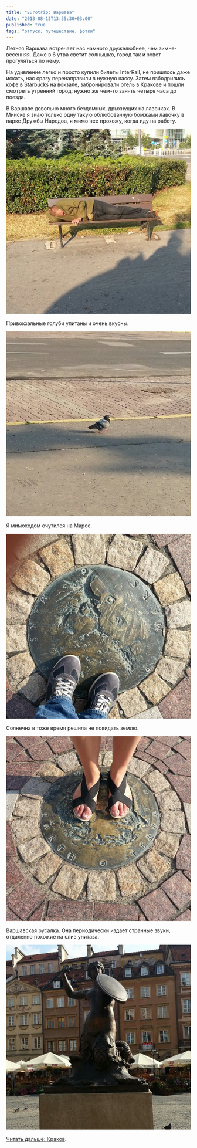 ```yaml
---
title: "Eurotrip: Варшава"
date: "2013-08-13T13:35:30+03:00"
published: true
tags: "отпуск, путешествие, фотки"
---
```


Летняя Варшава встречает нас намного дружелюбнее, чем зимне-весенняя. Даже в 6 утра светит солнышко, город так
и зовет прогуляться по нему.

На удивление легко и просто купили билеты InterRail, не пришлось даже искать, нас сразу перенаправили в нужную кассу.
Затем взбодрились кофе в Starbucks на вокзале, забронировали отель в Кракове и пошли смотреть утренний город:
нужно же чем-то занять четыре часа до поезда.

В Варшаве довольно много бездомных, дрыхнущих на лавочках. В Минске я знаю только одну такую облюбованную бомжами
лавочку в парке Дружбы Народов, я мимо нее прохожу, когда иду на работу.

![Варшавская лавочка](/images/travel/2013-08-eurotrip/warsaw-bench.jpg "Варшавская лавочка")

Привокзальные голуби упитаны и очень вкусны. 

![Зажравшаяся птица](/images/travel/2013-08-eurotrip/warsaw-pigeon.jpg "Зажравшаяся птица")

Я мимоходом очутился на Марсе. 

![Марс](/images/travel/2013-08-eurotrip/warsaw-mars.jpg "Марс")

Солнечна в тоже время решила не покидать землю. 

![Земля](/images/travel/2013-08-eurotrip/warsaw-earth.jpg "Земля")

Варшавская русалка. Она периодически издает странные звуки, отдаленно похожие на слив унитаза. 

![Syrenka](/images/travel/2013-08-eurotrip/warsaw-mermaid.jpg "Syrenka")

[Читать дальше: Краков](/post/eurotrip-krakow).